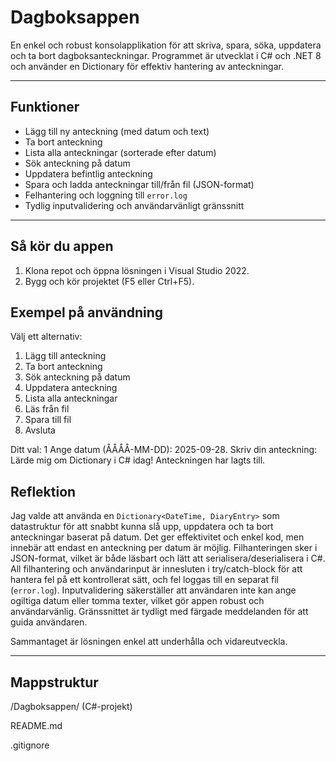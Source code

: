 # Dagboksappen
En enkel och robust konsolapplikation för att skriva, spara, söka, uppdatera och ta bort dagboksanteckningar. Programmet är utvecklat i C# och .NET 8 och använder en Dictionary för effektiv hantering av anteckningar.

---

## Funktioner

- Lägg till ny anteckning (med datum och text)
- Ta bort anteckning
- Lista alla anteckningar (sorterade efter datum)
- Sök anteckning på datum
- Uppdatera befintlig anteckning
- Spara och ladda anteckningar till/från fil (JSON-format)
- Felhantering och loggning till `error.log`
- Tydlig inputvalidering och användarvänligt gränssnitt

---

## Så kör du appen
1. Klona repot och öppna lösningen i Visual Studio 2022.
2. Bygg och kör projektet (F5 eller Ctrl+F5).

## Exempel på användning
Välj ett alternativ:
1.	Lägg till anteckning
2.	Ta bort anteckning
3.	Sök anteckning på datum
4.	Uppdatera anteckning
5.	Lista alla anteckningar
6.	Läs från fil
7.	Spara till fil
8.	Avsluta

Ditt val: 1 Ange datum (ÅÅÅÅ-MM-DD): 2025-09-28. 
Skriv din anteckning: Lärde mig om Dictionary i C# idag! 
Anteckningen har lagts till.


## Reflektion

Jag valde att använda en `Dictionary<DateTime, DiaryEntry>` som datastruktur för att snabbt kunna slå upp, uppdatera och ta bort anteckningar baserat på datum. Det ger effektivitet och enkel kod, men innebär att endast en anteckning per datum är möjlig. Filhanteringen sker i JSON-format, vilket är både läsbart och lätt att serialisera/deserialisera i C#. All filhantering och användarinput är innesluten i try/catch-block för att hantera fel på ett kontrollerat sätt, och fel loggas till en separat fil (`error.log`). Inputvalidering säkerställer att användaren inte kan ange ogiltiga datum eller tomma texter, vilket gör appen robust och användarvänlig. Gränssnittet är tydligt med färgade meddelanden för att guida användaren. 

Sammantaget är lösningen enkel att underhålla och vidareutveckla.

---

## Mappstruktur

  /Dagboksappen/ (C#-projekt)
  
   README.md
  
   .gitignore
